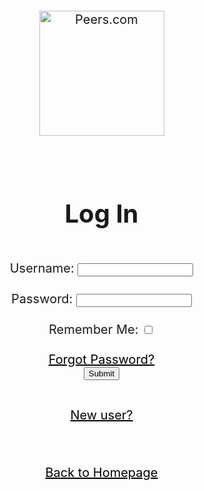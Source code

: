 <!doctype html>
<html>

<head>


<title> Peers </title>

<style type="text/css">

body {height:100%;
 width:100%;
 background-image:url(login.jpg);
 position:relative;
 padding-left:55px;
font-size:20px; text-align:center;
}



#d h1 {color:#uuffff; }


#forgotpass {color:blue;
font-size:20px;
}


a:link{color:black;}
a:visited{color:black;}
a:hover{text-dacoration:underline;
font-weight:bold;
font-style:italic;}
a:active{background-color:orange;}


</style>


</head>



<body>

<a> <img src="peer.png" height="200" title="Peers.com"/> </a>

<br/>

<form>
<div id="d"><h1 title="if you already have one "> Log In </h1> </div>  <br/>
Username:  <input type="text" name="username"/> <br/> <br/>
Password: <input type="password" name="password"/> <br/> <br/>
Remember Me: <input type="checkbox" name="rem-my-pass"/> <br/><br/>
<div id="forgotpass"><a href="login.html"> Forgot Password? </a>  </div>
<input type="submit" name="login"/> <br/> <br/>

<a href="signup.html" title="sign up" > New user? </a> <br/> 
</form>

<br/>
<br/>
<a href="Homepage.html">Back to Homepage </a> 
<br/>
<br/>
<br/>
<br/>
</body>

</html>
